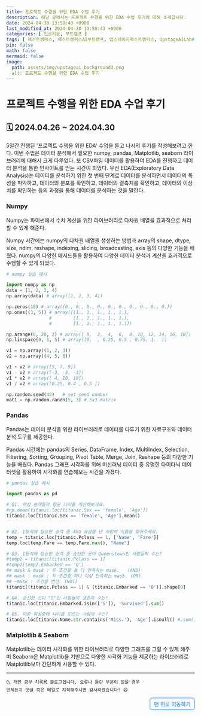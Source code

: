 ```yaml
---
title: 프로젝트 수행을 위한 EDA 수업 후기
description: 해당 글에서는 프로젝트 수행을 위한 EDA 수업 후기에 대해 소개합니다.
date: 2024-04-30 13:50:43 +0900
last_modified_at: 2024-04-30 13:50:43 +0900
categories: [ 인공지능, 부트캠프 ]
tags: [ 패스트캠퍼스, 패스트캠퍼스AI부트캠프, 업스테이지패스트캠퍼스, UpstageAILab#국비지원, 패스트캠퍼스업스테이지에이아이랩, 패스트캠퍼스업스테이지부트캠프 ]
pin: false
math: false
mermaid: false
image:
  path: assets/img/upstageai_background3.png
  alt: 프로젝트 수행을 위한 EDA 수업 후기
---
```


# 프로젝트 수행을 위한 EDA 수업 후기

## 🗓️ 2024.04.26 ~ 2024.04.30
5일간 진행된 '프로젝트 수행을 위한 EDA' 수업을 듣고 나서의 후기를 작성해보려고 한다. 이번 수업은 데이터 분석에서 필요한 numpy, pandas, Matplotlib, seaborn 라이브러리에 대해서 크게 다루었다. 또 CSV파일 데이터를 활용하여 EDA를 진행하고 데이터 분석을 통한 인사이트를 얻는 시간이 되었다. 우선 EDA(Exploratory Data Analysis)는 데이터를 분석하기 위한 첫 번째 단계로 데이터를 분석하면서 데이터의 특성을 파악하고, 데이터의 분포를 확인하고, 데이터의 결측치를 확인하고, 데이터의 이상치를 확인하는 등의 과정을 통해 데이터를 분석하는 것을 말한다.

### Numpy
Numpy는 파이썬에서 수치 계산을 위한 라이브러리로 다차원 배열을 효과적으로 처리할 수 있게 해준다.

Numpy 시간에는 numpy의 다차원 배열을 생성하는 방법과 array의 shape, dtype, size, ndim, reshape, indexing, slicing, broadcasting, axis 등의 다양한 기능을 배웠다. numpy의 다양한 메서드들을 활용하여 다양한 데이터 분석과 계산을 효과적으로 수행할 수 있게 되었다.

```python
# numpy 실습 예시

import numpy as np
data = [1, 2, 3, 4]
np.array(data) # array([1, 2, 3, 4])

np.zeros(10) # array([0., 0., 0., 0., 0., 0., 0., 0., 0., 0.])
np.ones((3, 5)) # array([[1., 1., 1., 1., 1.],
                #        [1., 1., 1., 1., 1.],
                #        [1., 1., 1., 1., 1.]])

np.arange(0, 20, 2) # array([ 0,  2,  4,  6,  8, 10, 12, 14, 16, 18])
np.linspace(0, 1, 5) # array([0.  , 0.25, 0.5 , 0.75, 1.  ])

v1 = np.array((1, 2, 3))
v2 = np.array((4, 5, 6))

v1 + v2 # array([5, 7, 9])
v1 - v2 # array([-3, -3, -3])
v1 * v2 # array([ 4, 10, 18])
v1 / v2 # array([0.25, 0.4 , 0.5 ])

np.random.seed(42)   # set seed number
mat1 = np.random.randn(5, 3) # 5x3 matrix
```

### Pandas
Pandas는 데이터 분석을 위한 라이브러리로 데이터를 다루기 위한 자료구조와 데이터 분석 도구를 제공한다. 

Pandas 시간에는 pandas의 Series, DataFrame, Index, MultiIndex, Selection, Filtering, Sorting, Grouping, Pivot Table, Merge, Join, Reshape 등의 다양한 기능을 배웠다. Pandas 그래프 시각화를 위해 머신러닝 데이터 중 유명한 타이타닉 데이터셋을 활용하여 시각화를 연습해보는 시간을 가졌다.

```python
# pandas 실습 예시

import pandas as pd

# Q1. 여성 승객들의 평균 나이를 계산해보세요.
#np.mean(titanic.loc[titanic.Sex == 'female', 'Age'])
titanic.loc[titanic.Sex == 'female', 'Age'].mean()


# Q2. 1등석에 탑승한 승객 중 최대 요금을 낸 사람의 이름을 찾아주세요.
temp = titanic.loc[titanic.Pclass == 1, ['Name', 'Fare']]
temp.loc[temp.Fare == temp.Fare.max(), "Name"]

# Q3. 1등석에 탑승한 승객 중 승선한 곳이 Queenstown인 사람들의 수는?
#temp2 = titanic[titanic.Pclass == 1]
#temp2[temp2.Embarked == 'Q']
## mask & mask : 두 조건을 둘 다 만족하는 mask.   (AND)
## mask | mask : 두 조건중 하나 이상 만족하는 mask. (OR)
## ~mask : 조건을 반전. (NOT)
titanic[(titanic.Pclass == 1) & (titanic.Embarked == 'Q')].shape[0]

# Q4. 승선한 곳이 "S"인 사람들의 생존자 수는?
titanic.loc[titanic.Embarked.isin(['S']), 'Survived'].sum()

# Q5. 미혼 여성중에 나이를 모르는 사람의 수는?
titanic.loc[titanic.Name.str.contains('Miss.'), 'Age'].isnull() #.sum()
```

### Matplotlib & Seaborn
Matplotlib는 데이터 시각화를 위한 라이브러리로 다양한 그래프를 그릴 수 있게 해주며 Seaborn은 Matplotlib을 기반으로 다양한 시각화 기능을 제공하는 라이브러리로 Matplotlib보다 간단하게 사용할 수 있다.

***
    🌜 개인 공부 기록용 블로그입니다. 오류나 틀린 부분이 있을 경우 
    언제든지 댓글 혹은 메일로 지적해주시면 감사하겠습니다! 😄


<a href="#" style="display: inline-block; padding: 5px 10px; color: #007bff; text-decoration: none; border: 0.5px solid #007bff; border-radius: 5px; float: right;">맨 위로 이동하기</a>